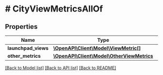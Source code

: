 # # CityViewMetricsAllOf

## Properties

Name | Type | Description | Notes
------------ | ------------- | ------------- | -------------
**launchpad_views** | [**\OpenAPI\Client\Model\ViewMetric[]**](ViewMetric.md) |  | [optional]
**other_metrics** | [**\OpenAPI\Client\Model\OtherViewMetrics**](.md) |  | [optional]

[[Back to Model list]](../../README.md#models) [[Back to API list]](../../README.md#endpoints) [[Back to README]](../../README.md)

